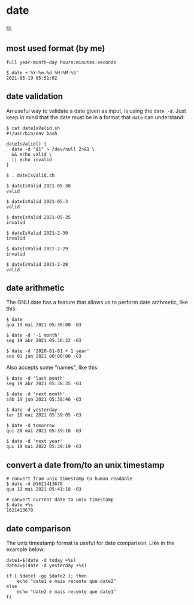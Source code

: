 # date
[✏️](https://github.com/meleu/my-notes/edit/master/date.md)

## most used format (by me)

`full year-month-day hours:minutes:seconds`
```
$ date +'%Y-%m-%d %H:%M:%S'
2021-05-19 05:51:02
```

## date validation

An useful way to validate a date given as input, is using the `date -d`. Just keep in mind that the date must be in a format that `date` can understand:

```
$ cat dateIsValid.sh 
#!/usr/bin/env bash

dateIsValid() {
  date -d "$1" > /dev/null 2>&1 \
  && echo valid \
  || echo invalid
}

$ . dateIsValid.sh 

$ dateIsValid 2021-05-30
valid

$ dateIsValid 2021-05-3
valid

$ dateIsValid 2021-05-35
invalid

$ dateIsValid 2021-2-30
invalid

$ dateIsValid 2021-2-29
invalid

$ dateIsValid 2021-2-28
valid
```



## date arithmetic

The GNU date has a feature that allows us to perform date arithmetic, like this:

```
$ date
qua 19 mai 2021 05:36:00 -03

$ date -d '-1 month'
seg 19 abr 2021 05:36:22 -03

$ date -d '2020-01-01 + 1 year'
sex 01 jan 2021 00:00:00 -03
```

Also accepts some "names", like this:
```
$ date -d 'last month'
seg 19 abr 2021 05:38:35 -03

$ date -d 'next month'
sáb 19 jun 2021 05:38:46 -03

$ date -d yesterday
ter 18 mai 2021 05:39:05 -03

$ date -d tomorrow
qui 20 mai 2021 05:39:10 -03

$ date -d 'next year'
qui 19 mai 2022 05:39:19 -03
```


## convert a date from/to an unix timestamp

```
# convert from unix timestamp to human readable
$ date -d @1621413678
qua 19 mai 2021 05:41:18 -03

# convert current date to unix timestamp
$ date +%s
1621413678
```


## date comparison

The unix timestamp format is useful for date comparison. Like in the example below:

```
date1=$(date -d today +%s)
date2=$(date -d yesterday +%s)

if [ $date1 -ge $date2 ]; then
    echo "date1 é mais recente que date2"
else
    echo "date2 é mais recente que date1"
fi 
```
